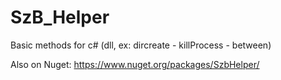 # SzB_Helper
Basic methods for c# (dll, ex: dircreate - killProcess - between)

Also on Nuget: https://www.nuget.org/packages/SzbHelper/
